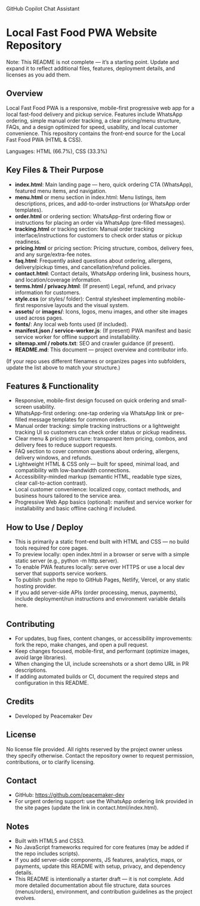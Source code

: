 GitHub Copilot Chat Assistant

# Local Fast Food PWA Website Repository

Note: This README is not complete — it’s a starting point. Update and expand it to reflect additional files, features, deployment details, and licenses as you add them.

## Overview
Local Fast Food PWA is a responsive, mobile-first progressive web app for a local fast-food delivery and pickup service. Features include WhatsApp ordering, simple manual order tracking, a clear pricing/menu structure, FAQs, and a design optimized for speed, usability, and local customer convenience. This repository contains the front-end source for the Local Fast Food PWA (HTML & CSS).

Languages: HTML (66.7%), CSS (33.3%)

## Key Files & Their Purpose

- **index.html**: Main landing page — hero, quick ordering CTA (WhatsApp), featured menu items, and navigation.
- **menu.html** or menu section in index.html: Menu listings, item descriptions, prices, and add-to-order instructions (or WhatsApp order templates).
- **order.html** or ordering section: WhatsApp-first ordering flow or instructions for placing an order via WhatsApp (pre-filled messages).
- **tracking.html** or tracking section: Manual order tracking interface/instructions for customers to check order status or pickup readiness.
- **pricing.html** or pricing section: Pricing structure, combos, delivery fees, and any surge/extra-fee notes.
- **faq.html**: Frequently asked questions about ordering, allergens, delivery/pickup times, and cancellation/refund policies.
- **contact.html**: Contact details, WhatsApp ordering link, business hours, and location/coverage information.
- **terms.html / privacy.html**: (If present) Legal, refund, and privacy information for customers.
- **style.css** (or styles/ folder): Central stylesheet implementing mobile-first responsive layouts and the visual system.
- **assets/** or **images/**: Icons, logos, menu images, and other site images used across pages.
- **fonts/**: Any local web fonts used (if included).
- **manifest.json / service-worker.js**: (If present) PWA manifest and basic service worker for offline support and installability.
- **sitemap.xml / robots.txt**: SEO and crawler guidance (if present).
- **README.md**: This document — project overview and contributor info.

(If your repo uses different filenames or organizes pages into subfolders, update the list above to match your structure.)

## Features & Functionality

- Responsive, mobile-first design focused on quick ordering and small-screen usability.
- WhatsApp-first ordering: one-tap ordering via WhatsApp link or pre-filled message templates for common orders.
- Manual order tracking: simple tracking instructions or a lightweight tracking UI so customers can check order status or pickup readiness.
- Clear menu & pricing structure: transparent item pricing, combos, and delivery fees to reduce support requests.
- FAQ section to cover common questions about ordering, allergens, delivery windows, and refunds.
- Lightweight HTML & CSS only — built for speed, minimal load, and compatibility with low-bandwidth connections.
- Accessibility-minded markup (semantic HTML, readable type sizes, clear call-to-action contrast).
- Local customer convenience: localized copy, contact methods, and business hours tailored to the service area.
- Progressive Web App basics (optional): manifest and service worker for installability and basic offline caching if included.

## How to Use / Deploy

- This is primarily a static front-end built with HTML and CSS — no build tools required for core pages.
- To preview locally: open index.html in a browser or serve with a simple static server (e.g., python -m http.server).
- To enable PWA features locally: serve over HTTPS or use a local dev server that supports service workers.
- To publish: push the repo to GitHub Pages, Netlify, Vercel, or any static hosting provider.
- If you add server-side APIs (order processing, menus, payments), include deployment/run instructions and environment variable details here.

## Contributing

- For updates, bug fixes, content changes, or accessibility improvements: fork the repo, make changes, and open a pull request.
- Keep changes focused, mobile-first, and performant (optimize images, avoid large libraries).
- When changing the UI, include screenshots or a short demo URL in PR descriptions.
- If adding automated builds or CI, document the required steps and configuration in this README.

## Credits
- Developed by Peacemaker Dev

## License
No license file provided. All rights reserved by the project owner unless they specify otherwise. Contact the repository owner to request permission, contributions, or to clarify licensing.

## Contact
- GitHub: https://github.com/peacemaker-dev
- For urgent ordering support: use the WhatsApp ordering link provided in the site pages (update the link in contact.html/index.html).

## Notes
- Built with HTML5 and CSS3.
- No JavaScript frameworks required for core features (may be added if the repo includes scripts).
- If you add server-side components, JS features, analytics, maps, or payments, update this README with setup, privacy, and dependency details.
- This README is intentionally a starter draft — it is not complete. Add more detailed documentation about file structure, data sources (menus/orders), environment, and contribution guidelines as the project evolves.
